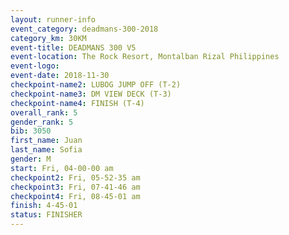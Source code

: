 ```yaml
---
layout: runner-info 
event_category: deadmans-300-2018 
category_km: 30KM 
event-title: DEADMANS 300 V5 
event-location: The Rock Resort, Montalban Rizal Philippines 
event-logo: 
event-date: 2018-11-30 
checkpoint-name2: LUBOG JUMP OFF (T-2) 
checkpoint-name3: DM VIEW DECK (T-3) 
checkpoint-name4: FINISH (T-4) 
overall_rank: 5
gender_rank: 5
bib: 3050
first_name: Juan
last_name: Sofia
gender: M
start: Fri, 04-00-00 am
checkpoint2: Fri, 05-52-35 am
checkpoint3: Fri, 07-41-46 am
checkpoint4: Fri, 08-45-01 am
finish: 4-45-01
status: FINISHER
---
```


